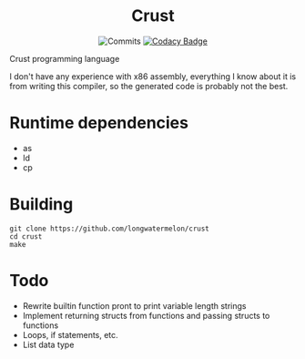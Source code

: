 <div align="center">

# Crust

![Commits](https://img.shields.io/github/commit-activity/w/longwatermelon/crust)
[![Codacy Badge](https://api.codacy.com/project/badge/Grade/8babf4c8e0c141568ee9647f9bccb6ff)](https://app.codacy.com/gh/longwatermelon/crust?utm_source=github.com&utm_medium=referral&utm_content=longwatermelon/crust&utm_campaign=Badge_Grade_Settings)
</div>

Crust programming language

I don't have any experience with x86 assembly, everything I know about it is from writing this compiler, so the generated code is probably not the best.

# Runtime dependencies
* as
* ld
* cp

# Building
```
git clone https://github.com/longwatermelon/crust
cd crust
make
```

# Todo
* Rewrite builtin function pront to print variable length strings
* Implement returning structs from functions and passing structs to functions
* Loops, if statements, etc.
* List data type

